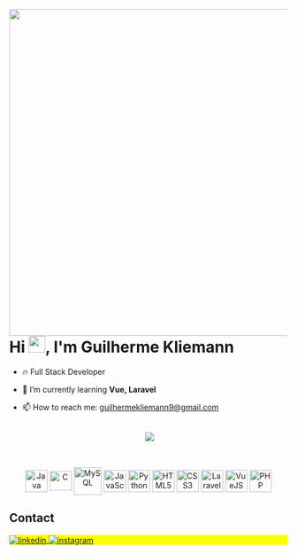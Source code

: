 <img align="right" height="590em" src="https://raw.githubusercontent.com/gist/prmartinezz/618ef18e3bbb7cdfd200f3a4fc1aabc6/raw/201d47c76006c99fe0dc55ea92e76bdca5537f08/githubcard.svg"/>
<h1 align="left">Hi <img src="https://raw.githubusercontent.com/kaueMarques/kaueMarques/master/hi.gif" height="30px">, I'm Guilherme Kliemann</h1>
<!-- <p align="left"> <img src="https://komarev.com/ghpvc/?username=guilhermekliemann&color=yellow" alt="Profile views" /> </p> -->

- 🔥 Full Stack Developer

- 🌱 I’m currently learning **Vue, Laravel**

- 📫 How to reach me: guilhermekliemann9@gmail.com

## 

<div align="center">
  <p>&nbsp;<img align="center" src="https://media.giphy.com/media/dLolp8dtrYCJi/giphy.gif"/></p>
</div>

##

<!-- <div align="center">
  <a href="https://github.com/guilhermekliemann">
  <img height="160em" src="https://github-readme-stats.vercel.app/api?username=guilhermekliemann&show_icons=true&theme=dracula&include_all_commits=true&count_private=true"/>
  <img height="160em" src="https://github-readme-stats.vercel.app/api/top-langs/?username=guilhermekliemann&layout=compact&langs_count=7&theme=dracula"/>
</div> -->
  
 ##
  
<div align="center" style="display: inline_block"><br>
  <img align="center" alt="Java" height="40" width="40" src="https://cdn.jsdelivr.net/gh/devicons/devicon/icons/java/java-original.svg">
  <img align="center" alt="C" height="35" width="40" src="https://cdn.jsdelivr.net/gh/devicons/devicon/icons/c/c-original.svg">
  <img align="center" alt="MySQL" height="50" width="50" src="https://cdn.jsdelivr.net/gh/devicons/devicon/icons/mysql/mysql-original-wordmark.svg"> 
  <img align="center" alt="JavaScript" height="40" width="40" src="https://cdn.jsdelivr.net/gh/devicons/devicon/icons/javascript/javascript-original.svg"> 
  <img align="center" alt="Python" height="40" width="40" src="https://cdn.jsdelivr.net/gh/devicons/devicon/icons/python/python-original.svg"> 
  <img align="center" alt="HTML5" height="40" width="40" src="https://cdn.jsdelivr.net/gh/devicons/devicon/icons/html5/html5-original.svg">
  <img align="center" alt="CSS3" height="40" width="40" src="https://cdn.jsdelivr.net/gh/devicons/devicon/icons/css3/css3-original.svg">
  <img align="center" alt="Laravel" height="40" width="40" src="https://cdn.jsdelivr.net/gh/devicons/devicon/icons/laravel/laravel-plain-wordmark.svg"/>
  <img align="center" alt="VueJS" height="40" width="40" src="https://cdn.jsdelivr.net/gh/devicons/devicon/icons/vuejs/vuejs-original-wordmark.svg"/>
  <img align="center" alt="PHP" height="40" width="40" src="https://cdn.jsdelivr.net/gh/devicons/devicon/icons/php/php-original.svg"/>
</div>
  
 ## Contact

<p align="left" style="background:yellow">
  <a href="https://linkedin.com/in/guilherme-kliemann" target="_blank">
    <img align="center" src="https://img.shields.io/badge/-Guilherme Kliemann-05122A?style=flat&logo=linkedin" alt="linkedin"/>
  </a>
  <a href="https://instagram.com/guilhermekliemann" target="_blank">
   <img align="center" src="https://img.shields.io/badge/-Guilherme Kliemann-05122A?style=flat&logo=instagram" alt="instagram"/>
  </a>
</p>

